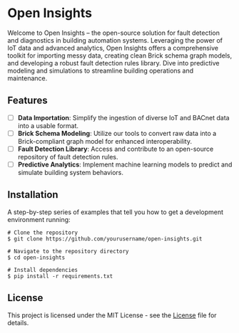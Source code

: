 # Open Insights

Welcome to Open Insights – the open-source solution for fault detection and diagnostics in building automation systems. Leveraging the power of IoT data and advanced analytics, Open Insights offers a comprehensive toolkit for importing messy data, creating clean Brick schema graph models, and developing a robust fault detection rules library. Dive into predictive modeling and simulations to streamline building operations and maintenance.

## Features

- [ ] **Data Importation**: Simplify the ingestion of diverse IoT and BACnet data into a usable format.
- [ ] **Brick Schema Modeling**: Utilize our tools to convert raw data into a Brick-compliant graph model for enhanced interoperability.
- [ ] **Fault Detection Library**: Access and contribute to an open-source repository of fault detection rules.
- [ ] **Predictive Analytics**: Implement machine learning models to predict and simulate building system behaviors.

## Installation

A step-by-step series of examples that tell you how to get a development environment running:

```
# Clone the repository
$ git clone https://github.com/yourusername/open-insights.git

# Navigate to the repository directory
$ cd open-insights

# Install dependencies
$ pip install -r requirements.txt
```

## License

This project is licensed under the MIT License - see the [License](./LICENSE) file for details.
